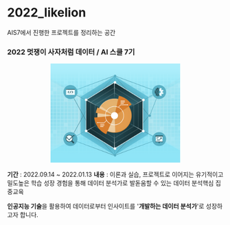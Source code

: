 # 2022_likelion
AIS7에서 진행한 프로젝트를 정리하는 공간

### 2022 멋쟁이 사자처럼 데이터 / AI 스쿨 7기

<p align='center'><img src='img/likelion_logo.png' width="60%"></p>


**기간** : 2022.09.14 ~ 2022.01.13
**내용** : 이론과 실습, 프로젝트로 이어지는 유기적이고 밀도높은 학습 성장 경험을 통해 데이터 분석가로 발돋움할 수 있는 데이터 분석핵심 집중교육

**인공지능 기술**을 활용하여 데이터로부터 인사이트를 '**개발하는 데이터 분석가**'로 성장하고자 합니다.